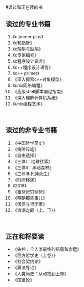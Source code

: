#读过和正在读的书
<p><h2>读过的专业书籍</h2>
<ol>
<li>《c primer plus》
<li>《c和指针》
<li>《c陷阱与缺陷》
<li>《c专家编程》
<li>《c程序设计语言》
<li>《c++程序设计语言》
<li>《c++ primer》
<li>《深入探索c++对象模型》
<li>《unix网络编程》
<li>《高级shell脚本编程指南》
<li>《深入理解计算机系统》
<li>《unix编程艺术》
</ol>
<br>
<p><h2>读过的非专业书籍</h2>
<ol>
<li>《中国哲学简史》
<li>《病隙碎笔》
<li>《自由选择》
<li>《三体I：地球往事》
<li>《三体II：黑暗森林》
<li>《三体III:死神永生》
<li>《时间移民》
<li>《2018》
<li>《富爸爸穷爸爸》
<li>《明朝那些事儿》
<li>《僧侣与哲学家》
<li>《浪潮之巅（上、下）》
</ol>
<br>
<p><h2>正在和将要读</h2>
<ul>
<li>《失控：全人类最终的结局和命运》
<li>《西方哲学史（上卷）》
<li>《社会契约论》
<li>《算法导论》
<li>《人类简史：从动物到上帝》
<li>《国富论》
</ul>
